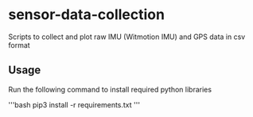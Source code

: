 # sensor-data-collection

Scripts to collect and plot raw IMU (Witmotion IMU) and GPS data in csv format

## Usage

Run the following command to install required python libraries

'''bash
pip3 install -r requirements.txt
'''

